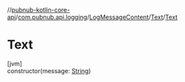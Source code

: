 //[pubnub-kotlin-core-api](../../../../index.md)/[com.pubnub.api.logging](../../index.md)/[LogMessageContent](../index.md)/[Text](index.md)/[Text](-text.md)

# Text

[jvm]\
constructor(message: [String](https://kotlinlang.org/api/core/kotlin-stdlib/kotlin/-string/index.html))
